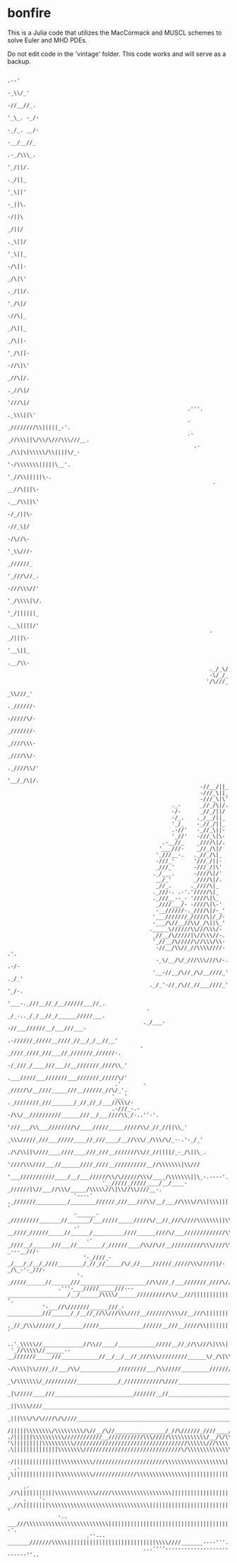 # bonfire
This is a Julia code that utilizes the MacCormack and MUSCL schemes to solve Euler and MHD PDEs. 

Do not edit code in the 'vintage' folder. This code works and will serve as a backup.


                                                                                                                                                      
                                                                                                                                                      
                                                                                                                                                      
                                                                             .--'                                                           
                                                                            -_\\/_'                                                         
                                                                           -//__//_.                                                        
                                                                          '_\_. -_/-                                                        
                                                                          -_/_. __/-                                                        
                                                                          -__/__//_                                                         
                                                                          .-_/\\\_.                                                         
                                                                           '_/||/.                                                          
                                                                           ._/||_                                                           
                                                                           '_\||'                                                           
                                                                           -_||\.                                                           
                                                                           -/||\                                                            
                                                                           _/||/                                                            
                                                                          ._\||/                                                            
                                                                          '_\||_                                                            
                                                                          -/\||-                                                            
                                                                          _/\|\'                                                            
                                                                         ._/||/.                                                            
                                                                         '_/\|/                                                             
                                                                         -//\|_                                                             
                                                                         _/\||_                                                             
                                                                         _/\||-                                                             
                                                                        '_/\||-                                                             
                                                                        -//\|\'                                                             
                                                                        _//\|/.                                                             
                                                                       ._//\|/                                                              
                                                                       '///\|/                                                              
                                                             .'''.    ._\\\||\'                                                             
                                                             -_////////\\|||||_-'.                                                          
                                                             .-_//\\\||\/\\/\///\\\///__.                                                   
                                                               .-_/\\|\|\\\\\/\\||||\/_-                                                    
                                                                  '-/\\\\\\\|||||\__'.                                                      
                                                                    '_//\\|||||\-.                                                          
                                                                     -__//\|||\-                                                            
                                                                     .__/\\||\'                                                             
                                                                      -/_/||\-                                                              
                                                                      -//_\|/                                                               
                                                                      -/\//\-                                                               
                                                                     '_\\///-                                                               
                                                                     _//////_                                                               
                                                                    '_///\//_.                                                              
                                                                    -///\\\//'                                                              
                                                                   '_/\\\\|\/.                                                              
                                                                   '_/||||||_                                                               
                                                                   .__\||||/'                                                               
                                                                    -_/|||\-                                                                
                                                                    '__\||_                                                                 
                                                                    .__/\\-                                                                 
                                                                    ._/_\/                                                                  
                                                                    -\/_/_                                                                  
                                                                   '/\///_                                                                  
                                                                   _\\///_'                                                                 
                                                                  ._//////-                                                                 
                                                                  -/////\/-                                                                 
                                                                  _///////-                                                                 
                                                                  _////\\\-                                                                 
                                                                  _////\\/-                                                                 
                                                                 ._////\\/'                                                                 
                                                                 '__/_/\|/.                                                                 
                                                                 -//__/||_                                                                  
                                                                 -///_\||_                                                                  
                                                                 -///_\|\'                                                                  
                                                        ._-      _//_/\|/.                                                                  
                                                        -/-      _//_/||/                                                                   
                                                        -/_.    ._/__/||_                                                                   
                                                        '_/_    -_//_/||_                                                                   
                                                        .-//'   -_//_\||-                                                                   
                                                        '_//'   -///_\|\-                                                                   
                                                     .-__//_    _////\|/.                                                                   
                                                    '___///-    _//_/\|/                                                                    
                                                   '_///__-.   ._//_/\|_                                                                    
                                                   -///_'      '///_/||-                                                                    
                                                   _///_'      -///_/|\'                                                                    
                                                  ._/___.      -////\|/'                                                                    
                                                   __/_'       _////\|/.                                                                    
                                                   _//_.      ._////\|_                                                                     
                                                  ._///-. .-'.'/////\|_                                                                     
                                                  ._///__--_- '////\|\_                                                                     
                                                   _////___/- -////\|\-'                                                                    
                                                   -__//////-._////\|/-_'                                                                   
                                                  '___///////_/////\|/_/-                                                                   
                                                  -___/\//__//\\/_/\||\_'                                                                   
                                                 ._____\//////\\///\\\/-                                                                    
                                                  _//__/\/////|\//\\\//-.                                                                   
                                                  '_//__/\/////\//\\\/\\-                                                                   
                                                   -//__/\\//_//\\\\////-   .'.                                                             
                                                   -_\/__/\/_///\\\///\/-. .-/-                                                             
                                                  '__-//__/\//_/\/__////_' ._/_'                                                            
                                                 ._/_'-//_/\//_//___////_' '_/-.                                                            
                                                 '___-._///__//_/__//////___//_.                                                            
                                                -_/_-.._/_/__//_/______/////___.                                                            
                                               ._/___--//___//////__/___///___-                                                             
                                              .-//////_/////__////_//__/_/__//__'                                                           
                                              -_////_////_///___//_///////_//////-.                                                         
                                              -/_///_/____///___//__///////_////\\_'                                                        
                                              .___/////___///////___///////_/////\/'                                                        
                                      .'       -_/////\/__////_____///__//////_//\/_'.                                                      
                                     '___'    ._////////_///_______/_//_//_/___//\\\/-                                                      
                                     .-///_-.--/\\/__//////////______///__/___////\\_/-..''-'.                                              
                                       '///___/\\___////////\/____/////_____/////\\/_//_//||\\_'                                            
                                        _\\\/////_///___/////____//_///____/__//\\\/_/\\\/\/_--.'-_/_'                                      
                                       ./\/\\||\////____////____///_///__///////\\//_//||||/_-_/\||\_.                                      
                                       '////\\\////___//______////_////__//////////__//\\\\\\\|\\///                                        
                                    '___///////////____/__/___//////\\/\//////\\\/____/\\\\\\\||\_-.----'.                                  
                                  '__/////_/////____/__/____-_//////|\//___//\\\/_____/\\\\\//\|\\//\\////__-.                              
                         '----'  ._///////__________/________//////_///___///\\/__/___//\\\\//\\|\\\||||||||\_-'                            
                         -______-_/////////_______//_______/___/////_____/////\/__//_///\////\\\\\\\||\\\|||||\__'                          
                         .-__////_//////_____//______/__________////______////\/___/////////////\\/\\_//\|//\|||\/_'                        
                             .-_////__/______///___//________/_//////____/\\//\//__//////////\\\////\\|\\_-_---__///-                       
                            '-_////_-_/___/_/__/_////________/_//_//_____/\/_//____//////_/////\\\////||/-_/\_-'-_///-                      
                          '-_/////______//______///_____________________//\\///_/___///////_////\/////\|||\\||/_//__//'                     
                    .'''-___/////_____///---___________________/__/______/\\\\/______//////////\\/__///||||||||||||//\/_-'.                 
               '-___//\///////______///_-___________///______/_/__//_//\\///\\\////__///////\\\\//__///\||||||||\|||/\||||\/__'             
         ._//_/\\\//////_/_______/////______________//////__///__/////\\||||||||\//__///////||||\/___///\\||||||\\|||\||||||||\/_-'         
      ..'_\\\\\//_____________//\\//____/____________/////__//_//\\///\|\\\||\\\\/_____////\|||\\\/_-///\\\||||||||||\|/\\\||||||\//_'      
     '_//\\\\\//______--__///////_____///____________//__/__/__//_///\\\/////////______\/_/\|\\\////_////\\\||\\||\\\\\\//\\||||\\\\//_'    
     -/\\\\|\\////_//___/\\/____________/////////___/\\/////_________///////__////_////\//\||||\//___////\|\\\|||\////__/_/\\/\\///\\\\_    
     _\/\\\\\\\/_//////////_____________/_////////////\////__________________///////////_/\\\/////_____//\\//////////_///_//\\\|\\\\\||\'   
     _|\/////____///_________________________///////__//______________________//_________//_____________/////_///___/////////\\\\\\|||||-   
     _||\\\\////______________________________________________________________________///______________///\\\\\\\//////\\\\\\\\|||||||||-   
     _|||\\\/\/\////\/\////__________________________________________________//___///___/////////____/////\\\\////////\|||||||||||||||||-   
     /|||||\\\\\\\\/\\\\\\\\\/\//__/\//________________/_//\//////_////____///////\/////////\///\\\\\\//\\\\\\\|\\\||||||||||||||||||||\-   
    ./||||||\\\\\\\\\\////////////__///////////\\\/////\\\\\\\\\\\\/__/\/\\\\\\\\\\//\\////\|||\\||||||||||||||||||||||||||||||||||||||\-   
    '\|||||||||\\\\\\\\\\////////////////////////////////////\\\\\\///\\\\|||\\\\\\\\\||||||||||||||||||||||||||||||||||||||||||||||||||-   
    .\||||||||||||||\\\\\\\\///////////////////////////////\/\\\\\\\\\\\\\\\\||||||||||||||||||||||||||||||||||||||||||||||||||||||||||\'   
     -/|||||||||||||||\\\\\\\\\\///////////////////////\\\\\\\\\\\\\\\\\\\||||||||||||||||||||||||||||||||||||||||||||||||||||||||||\/-.    
      .-_\||||||||||||||\\\\\\\\\\\//////////////\\\\\\\\\\\\\\\\|||||||||||||||||||||||||||||||||||||||||||||||||||||||||||||||\/_-'       
         .-_//\|||||||||||\\\\\\\\\\\\\/////\\\\\\\\\\\\\\\\\\\|||||||||||||||||||||||||||||||||||||||||||||||||||||||||||\\/__-.           
         .    '-__//\||||||||\\\\\\\\\\\\\\\\\\\\\\\\\\\\\\\\||||||||||||||||||||||||||||||||||||||||||||||||||||||\\//__-'                 
                    '--___///\\\\\\\\\\\\\\\\\\\\\\\\\\||||||||||||||||||||||||||||||||||||||||||||||||\\////___--'.                        
                             .''---_______///////\\\\\||||||||||||||||||||||||||||\\\\////_______----'''.                                   
                                               ...''''--------------------------''..          
